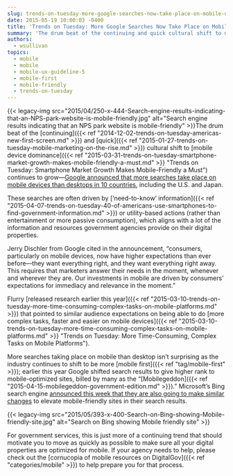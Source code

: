 ```yaml
---
slug: trends-on-tuesday-more-google-searches-now-take-place-on-mobile-devices-than-desktops
date: 2015-05-19 10:00:03 -0400
title: 'Trends on Tuesday: More Google Searches Now Take Place on Mobile Devices than Desktops'
summary: 'The drum beat of the continuing and quick cultural shift to mobile device dominance continues to grow&mdash;Google announced that more searches take place on mobile devices than desktops in 10 countries, including the U.S. and Japan. These searches are often driven'
authors:
  - wsullivan
topics:
  - mobile
  - mobile
  - mobile-ux-guideline-5
  - mobile-first
  - mobile-friendly
  - trends-on-tuesday
---
```


{{< legacy-img src="2015/04/250-x-444-Search-engine-results-indicating-that-an-NPS-park-website-is-mobile-friendly.jpg" alt="Search engine results indicating that an NPS park website is mobile-friendly" >}}The drum beat of the [continuing]({{< ref "2014-12-02-trends-on-tuesday-americas-new-first-screen.md" >}}) and [quick]({{< ref "2015-01-27-trends-on-tuesday-mobile-marketing-on-the-rise.md" >}}) cultural shift to [mobile device dominance]({{< ref "2015-03-31-trends-on-tuesday-smartphone-market-growth-makes-mobile-friendly-a-must.md" >}} "Trends on Tuesday: Smartphone Market Growth Makes Mobile-Friendly a Must") continues to grow—[Google announced that more searches take place on mobile devices than desktops in 10 countries](http://adwords.blogspot.com/2015/05/building-for-next-moment.html), including the U.S. and Japan.

These searches are often driven by [‘need-to-know’ information]({{< ref "2015-04-07-trends-on-tuesday-40-of-americans-use-smartphones-to-find-government-information.md" >}}) or utility-based actions (rather than entertainment or more passive consumption), which aligns with a lot of the information and resources government agencies provide on their digital properties.

Jerry Dischler from Google cited in the announcement, “consumers, particularly on mobile devices, now have higher expectations than ever before—they want everything right, and they want everything right away. This requires that marketers answer their needs in the moment, whenever and wherever they are. Our investments in mobile are driven by consumers’ expectations for immediacy and relevance in the moment.”

Flurry [released research earlier this year]({{< ref "2015-03-10-trends-on-tuesday-more-time-consuming-complex-tasks-on-mobile-platforms.md" >}}) that pointed to similar audience expectations on being able to do [more complex tasks, faster and easier on mobile devices]({{< ref "2015-03-10-trends-on-tuesday-more-time-consuming-complex-tasks-on-mobile-platforms.md" >}} "Trends on Tuesday: More Time-Consuming, Complex Tasks on Mobile Platforms").

More searches taking place on mobile than desktop isn’t surprising as the industry continues to shift to be more [mobile first]({{< ref "tag/mobile-first" >}}); earlier this year Google shifted search results to give higher rank to mobile-optimized sites, billed by many as the “[Mobilegeddon]({{< ref "2015-04-15-mobilegeddon-government-edition.md" >}}).” Microsoft’s Bing search engine [announced this week that they are also going to make similar changes](http://blogs.bing.com/webmaster/2015/05/14/our-approach-to-mobile-friendly-search/) to elevate mobile-friendly sites in their search results.

{{< legacy-img src="2015/05/393-x-400-Search-on-Bing-showing-Mobile-friendly-site.jpg" alt="Search on Bing showing Mobile friendly site" >}}

For government services, this is just more of a continuing trend that should motivate you to move as quickly as possible to make sure all your digital properties are optimized for mobile. If your agency needs to help, please check out the [cornucopia of mobile resources on DigitalGov]({{< ref "categories/mobile" >}}) to help prepare you for that process.